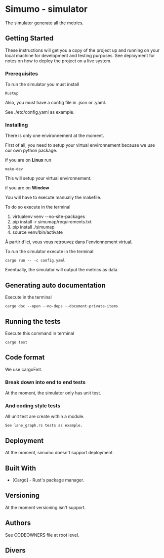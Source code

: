 # Simumo - simulator

The simulator generate all the metrics.

## Getting Started

These instructions will get you a copy of the project up and running on your local machine for development and testing purposes. See deployment for notes on how to deploy the project on a live system.

### Prerequisites

To run the simulator you must install

```
Rustup
```
Also, you must have a config file in .json or .yaml.

See ./etc/config.yaml as example.

### Installing

There is only one environnement at the moment.

First of all, you need to setup your virtual environnement because we use our own python package.

if you are on __Linux__
run
```
make-dev
```
This will setup your virtual environnement.

if you are on __Window__

You will have to execute manually the makefile.

To do so execute in the terminal

1. virtualenv venv --no-site-packages
2. pip install -r simumap/requirements.txt
3. pip install ./simumap
4. source venv/bin/activate

À partir d'ici, vous vous retrouvez dans l'envionnement virtual.

To run the simulator execute in the terminal

```
cargo run -- -c config.yaml
```

Eventually, the simulator will output the metrics as data.

## Generating auto documentation

Execute in the terminal

```
cargo doc --open --no-deps --document-private-items
```

## Running the tests
Execute this command in terminal

```
cargo test
```

## Code format

We use cargoFmt.

### Break down into end to end tests

At the moment, the simulator only has unit test.

### And coding style tests

All unit test are create within a module. 

```
See lane_graph.rs tests as example.
```

## Deployment

At the moment, simumo doesn't support deployment.

## Built With

* [Cargo] - Rust's package manager.

## Versioning

At the moment versioning isn't support.

## Authors

See CODEOWNERS file at root level.

## Divers

